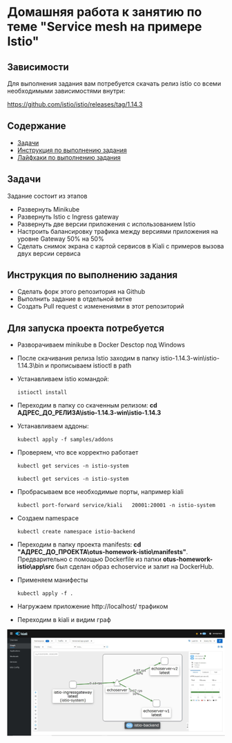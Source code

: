 # Домашняя работа к занятию по теме "Service mesh на примере Istio"

## Зависимости

Для выполнения задания вам потребуется скачать релиз istio со всеми необходимыми зависимостями внутри:

https://github.com/istio/istio/releases/tag/1.14.3

## Содержание

* [Задачи](#Задачи)
* [Инструкция по выполнению задания](#Инструкция-по-выполнению-задания)
* [Лайфхаки по выполнению задания](#Лайфхаки-по-выполнению-задания)

## Задачи

Задание состоит из этапов

- Развернуть Minikube
- Развернуть Istio c Ingress gateway
- Развернуть две версии приложения с использованием Istio
- Настроить балансировку трафика между версиями приложения на уровне Gateway 50% на 50%
- Сделать снимок экрана с картой сервисов в Kiali с примеров вызова двух версии сервиса

## Инструкция по выполнению задания

- Сделать форк этого репозитория на Github
- Выполнить задание в отдельной ветке
- Создать Pull request с изменениями в этот репозиторий

## Для запуска проекта потребуется

- Разворачиваем minikube в Docker Desctop под Windows

- После скачивания релиза Istio заходим в папку istio-1.14.3-win\istio-1.14.3\bin и прописываем istioctl в path 

- Устанавливаем istio командой: 
  ~~~~
  istioctl install
  ~~~~

- Переходим в папку со скаченным релизом: **cd АДРЕС_ДО_РЕЛИЗА\istio-1.14.3-win\istio-1.14.3**

- Устанавливаем аддоны: 
  ~~~~
  kubectl apply -f samples/addons
  ~~~~

- Проверяем, что все корректно работает

  ~~~~
  kubectl get services -n istio-system
  ~~~~
  
  ~~~~
  kubectl get services -n istio-system
  ~~~~
  
- Пробрасываем все необходимые порты, например kiali
  ~~~~
  kubectl port-forward service/kiali   20001:20001 -n istio-system
  ~~~~
  
- Создаем namespace
   ~~~~
   kubectl create namespace istio-backend
   ~~~~
  
- Переходим в папку проекта manifests: **cd "АДРЕС_ДО_ПРОЕКТА\otus-homework-istio\manifests"**. 
  Предварительно с помощью Dockerfile из папки **otus-homework-istio\app\src** был сделан образ echoservice и залит на DockerHub.
- Применяем манифесты

  ~~~~
  kubectl apply -f .  
  ~~~~
  
 - Нагружаем приложение http://localhost/ трафиком
 
 - Переходим в kiali и видим граф 
  
  ![Пример карты сервисов с балансировкой трафика между версиями](kiali-grath.jpg)